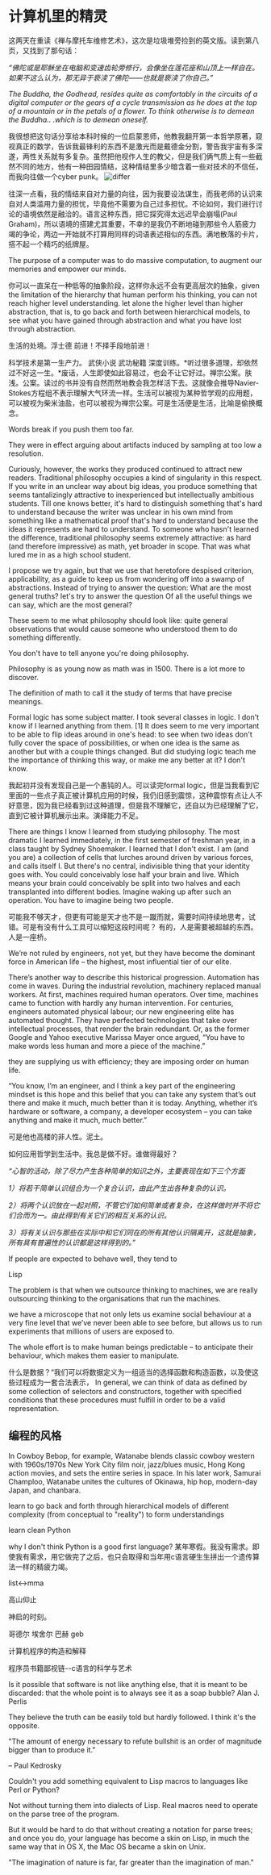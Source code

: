 # 计算机里的精灵

这两天在重读《禅与摩托车维修艺术》，这次是垃圾堆旁捡到的英文版。读到第八页，又找到了那句话：

*“佛陀或是耶稣坐在电脑和变速齿轮旁修行，会像坐在莲花座和山顶上一样自在。如果不这么认为，那无异于亵渎了佛陀——也就是亵渎了你自己。”*

*The Buddha, the Godhead, resides quite as comfortably in the circuits 
of a digital computer or the gears of a cycle transmission as he does at the top of a mountain or in the petals of a flower. To think 
otherwise is to demean the Buddha.. .which is to demean oneself.*

我很想把这句话分享给本科时候的一位启蒙恩师，他教我翻开第一本哲学原著，窥视真正的数学，告诉我最锋利的东西不是激光而是戴德金分割，警告我宇宙有多深遂，两性关系就有多复杂。虽然把他视作人生的教父，但是我们俩气质上有一些截然不同的地方，他有一种田园情结，这种情结里多少暗含着一些对技术的不信任，而我向往做一个cyber punk。
![differ](https://raw.githubusercontent.com/lambdamore/lambdamore.github.io/master/figures/programming/difference.jpg)

往深一点看，我的情结来自对力量的向往，因为我要设法谋生，而我老师的认识来自对人类滥用力量的担忧，毕竟他不需要为自己过多担忧。不论如何，我们进行讨论的语境依然是融洽的。语言这种东西，把它探究得太远迟早会崩塌(Paul Graham)，所以语境的搭建尤其重要，不幸的是我仍不断地碰到那些令人筋疲力竭的争论，两边一开始就不打算用同样的词语表述相似的东西。满地散落的卡片，搭不起一个精巧的纸牌屋。


 The purpose of a computer was to do massive computation, to augment our memories and empower our minds.

你可以一直呆在一种低等的抽象阶段，这样你永远不会有更高层次的抽象，given the limitation of the hierarchy that human perform his thinking, you can not reach higher level understanding. let alone the higher level than higher abstraction, that is, to go back and forth between hierarchical models, to see what you have gained through abstraction and what you have lost through abstraction.





生活的处境。浮士德 前进！不择手段地前进！


科学技术是第一生产力。
武侠小说 武功秘籍 深度训练。*听过很多道理，却依然过不好这一生。*废话，人生即使如此容易过，也会不让它好过。禅宗公案。肤浅。公案。读过的书并没有自然而然地教会我怎样活下去。这就像会推导Navier-Stokes方程组不表示理解大气环流一样。生活可以被视为某种哲学观的应用题，可以被视为柴米油盐，也可以被视为禅宗公案。可是生活便是生活，比喻是偷换概念。

Words break if you push them too far.

They were in effect arguing about artifacts induced by sampling at too low a resolution.

Curiously, however, the works they produced continued to attract new readers. Traditional philosophy occupies a kind of singularity in this respect. If you write in an unclear way about big ideas, you produce something that seems tantalizingly attractive to inexperienced but intellectually ambitious students. Till one knows better, it's hard to distinguish something that's hard to understand because the writer was unclear in his own mind from something like a mathematical proof that's hard to understand because the ideas it represents are hard to understand. To someone who hasn't learned the difference, traditional philosophy seems extremely attractive: as hard (and therefore impressive) as math, yet broader in scope. That was what lured me in as a high school student.

I propose we try again, but that we use that heretofore despised criterion, applicability, as a guide to keep us from wondering off into a swamp of abstractions. Instead of trying to answer the question:
What are the most general truths?
let's try to answer the question
Of all the useful things we can say, which are the most general?

These seem to me what philosophy should look like: quite general observations that would cause someone who understood them to do something differently.

You don't have to tell anyone you're doing philosophy.

Philosophy is as young now as math was in 1500. There is a lot more to discover.


The definition of math to call it the study of terms that have precise meanings.

Formal logic has some subject matter. I took several classes in logic. I don't know if I learned anything from them. [1] It does seem to me very important to be able to flip ideas around in one's head: to see when two ideas don't fully cover the space of possibilities, or when one idea is the same as another but with a couple things changed. But did studying logic teach me the importance of thinking this way, or make me any better at it? I don't know.

我起初并没有发现自己是一个愚钝的人。可以读完formal logic，但是当我看到它里面的一些点子真正被计算机应用的时候，我仍旧感到震惊，这种震惊有点让人不好意思，因为我已经看到过这种道理，但是我不理解它，还自以为已经理解了它，直到它被计算机展示出来。演绎能力不足。

There are things I know I learned from studying philosophy. The most dramatic I learned immediately, in the first semester of freshman year, in a class taught by Sydney Shoemaker. I learned that I don't exist. I am (and you are) a collection of cells that lurches around driven by various forces, and calls itself I. But there's no central, indivisible thing that your identity goes with. You could conceivably lose half your brain and live. Which means your brain could conceivably be split into two halves and each transplanted into different bodies. Imagine waking up after such an operation. You have to imagine being two people.

可能我不够天才，但更有可能是天才也不是一蹴而就，需要时间持续地思考，试错。可是有没有什么工具可以缩短这段时间呢？ 有的，人是需要被超越的东西。人是一座桥。


We’re not ruled by engineers, not yet, but they have become the dominant force in American life – the highest, most influential tier of our elite.

There’s another way to describe this historical progression. Automation has come in waves. During the industrial revolution, machinery replaced manual workers. At first, machines required human operators. Over time, machines came to function with hardly any human intervention. For centuries, engineers automated physical labour; our new engineering elite has automated thought. They have perfected technologies that take over intellectual processes, that render the brain redundant. Or, as the former Google and Yahoo executive Marissa Mayer once argued, “You have to make words less human and more a piece of the machine.”

they are supplying us with efficiency; they are imposing order on human life.


“You know, I’m an engineer, and I think a key part of the engineering mindset is this hope and this belief that you can take any system that’s out there and make it much, much better than it is today. Anything, whether it’s hardware or software, a company, a developer ecosystem – you can take anything and make it much, much better.” 

可是他也高楼的非人性。泥土。

如何应用哲学到生活中。我总是做不好。谁做得最好？

*“心智的活动，除了尽力产生各种简单的知识之外，主要表现在如下三个方面*

*1）将若干简单认识组合为一个复合认识，由此产生出各种复杂的认识。*

*2）将两个认识放在一起对照，不管它们如何简单或者复杂，在这样做时并不将它们合而为一。由此得到有关它们的相互关系的认识。*

*3）将有关认识与那些在实际中和它们同在的所有其他认识隔离开，这就是抽象，所有具有普遍性的认识都是这样得到的。”*

If people are expected to behave well, they tend to

Lisp

The problem is that when we outsource thinking to machines, we are really outsourcing thinking to the organisations that run the machines.

we have a microscope that not only lets us examine social behaviour at a very fine level that we’ve never been able to see before, but allows us to run experiments that millions of users are exposed to. 

The whole effort is to make human beings predictable – to anticipate their behaviour, which makes them easier to manipulate.

什么是数据？“我们可以将数据定义为一组适当的选择函数和构造函数，以及使这些过程成为一套合法表示， In general, we can think of data as defined by some collection of selectors and constructors, together with specified conditions that these procedures must fulfill in order to be a valid representation.

## 编程的风格

In Cowboy Bebop, for example, Watanabe blends classic cowboy western with 1960s/1970s New York City film noir, jazz/blues music, Hong Kong action movies, and sets the entire series in space. In his later work, Samurai Champloo, Watanabe unites the cultures of Okinawa, hip hop, modern-day Japan, and chanbara.


learn to go back and forth through hierarchical models of different complexity 
(from conceptual to "reality") to form understandings

learn clean Python 

why I don't think Python is a good first language? 某年寒假。我没有需求。即使我有需求，用它做完了之后，也只会取得和当年用c语言硬生生拼出一个遗传算法一样的精疲力竭。


list<->mma


高山仰止



神启的时刻。



哥德尔 埃舍尔 巴赫 geb

计算机程序的构造和解释

程序员书籍鄙视链--c语言的科学与艺术

Is it possible that software is not like anything else, that it
is meant to be discarded: that the whole point is to always
see it as a soap bubble?
Alan J. Perlis

They believe the truth can be easily told but hardly followed. I think it's the opposite.

"The amount of energy necessary to refute bullshit is an order of magnitude bigger than to produce it."

– Paul Kedrosky

Couldn't you add something equivalent to Lisp macros to languages like Perl or Python?

Not without turning them into dialects of Lisp. Real macros need to operate on the parse tree of the program.

But it would be hard to do that without creating a notation for parse trees; and once you do, your language has become a skin on Lisp, in much the same way that in OS X, the Mac OS became a skin on Unix.

"The imagination of nature is far, far greater than the imagination of man."
